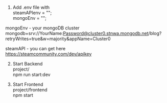 1. Add .env file with<br />
steamAPIenv = "";<br />
mongoEnv = "";<br />

mongoEnv - your mongoDB cluster <br />
mongodb+srv://YourName:Password@cluster0.stnwa.mongodb.net/blog?retryWrites=true&w=majority&appName=Cluster0

steamAPI - you can get here <br />
https://steamcommunity.com/dev/apikey

2. Start Backend<br />
project/<br />
npm run start:dev

3. Start Frontend<br />
project/frontend<br />
npm start

